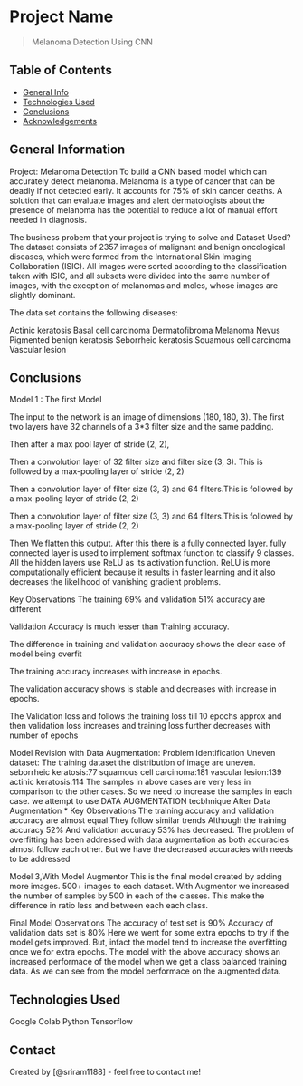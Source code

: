 # Project Name
>Melanoma Detection Using CNN

## Table of Contents
* [General Info](#general-information)
* [Technologies Used](#technologies-used)
* [Conclusions](#conclusions)
* [Acknowledgements](#acknowledgements)

<!-- You can include any other section that is pertinent to your problem -->

## General Information
Project: Melanoma Detection To build a CNN based model which can accurately detect melanoma. Melanoma is a type of cancer that can be deadly if not detected early. It accounts for 75% of skin cancer deaths. A solution that can evaluate images and alert dermatologists about the presence of melanoma has the potential to reduce a lot of manual effort needed in diagnosis.

The business probem that your project is trying to solve and Dataset Used? The dataset consists of 2357 images of malignant and benign oncological diseases, which were formed from the International Skin Imaging Collaboration (ISIC). All images were sorted according to the classification taken with ISIC, and all subsets were divided into the same number of images, with the exception of melanomas and moles, whose images are slightly dominant.

The data set contains the following diseases:

Actinic keratosis Basal cell carcinoma Dermatofibroma Melanoma Nevus Pigmented benign keratosis Seborrheic keratosis Squamous cell carcinoma Vascular lesion

<!-- You don't have to answer all the questions - just the ones relevant to your project. -->

## Conclusions
Model 1 :
The first Model

The input to the network is an image of dimensions (180, 180, 3). The first two layers have 32 channels of a 3*3 filter size and the same padding.

Then after a max pool layer of stride (2, 2),

Then a convolution layer of 32 filter size and filter size (3, 3). This is followed by a max-pooling layer of stride (2, 2)

Then a convolution layer of filter size (3, 3) and 64 filters.This is followed by a max-pooling layer of stride (2, 2)

Then a convolution layer of filter size (3, 3) and 64 filters.This is followed by a max-pooling layer of stride (2, 2)

Then We flatten this output. After this there is a fully connected layer. fully connected layer is used to implement softmax function to classify 9 classes. All the hidden layers use ReLU as its activation function. ReLU is more computationally efficient because it results in faster learning and it also decreases the likelihood of vanishing gradient problems.

Key Observations
The training 69% and validation 51% accuracy are different

Validation Accuracy is much lesser than Training accuracy.

The difference in training and validation accuracy shows the clear case of model being overfit

The training accuracy increases with increase in epochs.

The validation accuracy shows is stable and decreases with increase in epochs.

The Validation loss and follows the training loss till 10 epochs approx and then validation loss increases and training loss further decreases with number of epochs

Model Revision with Data Augmentation:
Problem Identification Uneven dataset: The training dataset the distribution of image are uneven. seborrheic keratosis:77 squamous cell carcinoma:181 vascular lesion:139 actinic keratosis:114 The samples in above cases are very less in comparison to the other cases. So we need to increase the samples in each case. we attempt to use DATA AUGMENTATION tecbhnique
After Data Augmentation *
Key Observations
The training accuracy and validation accuracy are almost equal They follow similar trends Although the training accuracy 52% And validation accuracy 53% has decreased. The problem of overfitting has been addressed with data augmentation as both accuracies almost follow each other. But we have the decreased accuracies with needs to be addressed

Model 3,With Model Augmentor
This is the final model created by adding more images. 500+ images to each dataset. With Augmentor we increased the number of samples by 500 in each of the classes. This make the difference in ratio less and between each each class.

Final Model Observations
The accuracy of test set is 90%
Accuracy of validation dats set is 80%
Here we went for some extra epochs to try if the model gets improved. But, infact the model tend to increase the overfitting once we for extra epochs.
The model with the above accuracy shows an increased performace of the model when we get a class balanced training data.
As we can see from the model performace on the augmented data.

<!-- You don't have to answer all the questions - just the ones relevant to your project. -->


## Technologies Used
Google Colab
Python
Tensorflow

<!-- As the libraries versions keep on changing, it is recommended to mention the version of library used in this project -->



## Contact
Created by [@sriram1188] - feel free to contact me!


<!-- Optional -->
<!-- ## License -->
<!-- This project is open source and available under the [... License](). -->

<!-- You don't have to include all sections - just the one's relevant to your project -->
